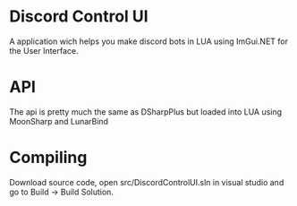 # Discord Control UI
A application wich helps you make discord bots in LUA using ImGui.NET for the User Interface.

# API
The api is pretty much the same as DSharpPlus but loaded into LUA using MoonSharp and LunarBind

# Compiling
Download source code, open src/DiscordControlUI.sln in visual studio and go to Build -> Build Solution.
